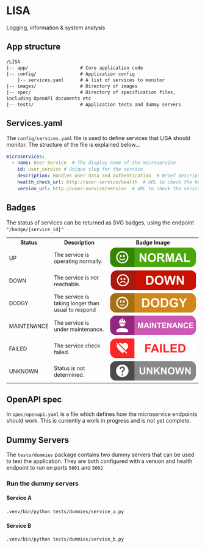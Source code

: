 # LISA

Logging, information & system analysis

## App structure
```
/LISA
|-- app/                   # Core application code
|-- config/                # Application config
    |-- services.yaml      # A list of services to monitor
|-- images/                # Directory of images
|-- spec/                  # Directory of specification files, including OpenAPI documents etc
|-- tests/                 # Application tests and dummy servers
```

## Services.yaml

The `config/services.yaml` file is used to define services that LISA should monitor. The structure of the file is explained below...

```yaml
microservices:
  - name: User Service  # The display name of the microservice
    id: user_service # Unique slug for the service
    description: Handles user data and authentication  # Brief description of the service
    health_check_url: http://user-service/health  # URL to check the health of the service
    version_url: http://user-service/version  # URL to check the version of the service
```

## Badges

The status of services can be returned as SVG badges, using the endpoint `"/badge/{service_id}"`

<table style="width:100%;">
    <tr>
        <th>Status</th>
        <th>Description</th>
        <th>Badge Image</th>
    </tr>
    <tr>
        <td>UP</td>
        <td>The service is operating normally.</td>
        <td><img src="/images/up.svg" alt="UP Badge"></td>
    </tr>
    <tr>
        <td>DOWN</td>
        <td>The service is not reachable.</td>
        <td><img src="/images/down.svg" alt="DOWN Badge"></td>
    </tr>
    <tr>
        <td>DODGY</td>
        <td>The service is taking longer than usual to respond</td>
        <td><img src="/images/maybe.svg" alt="DODGY Badge"></td>
    </tr>
    <tr>
        <td>MAINTENANCE</td>
        <td>The service is under maintenance.</td>
        <td><img src="/images/maintenance.svg" alt="Maintenance Badge"></td>
    </tr>
    <tr>
        <td>FAILED</td>
        <td>The service check failed.</td>
        <td><img src="/images/failed.svg" alt="Failed Badge"></td>
    </tr>
    <tr>
        <td>UNKNOWN</td>
        <td>Status is not determined.</td>
        <td><img src="/images/unknown.svg" alt="Unknown Badge"></td>
    </tr>
</table>

## OpenAPI spec

In `spec/openapi.yaml` is a file which defines how the microservice endpoints should work. This is currently a work in progress and is not yet complete.

##  Dummy Servers

The `tests/dummies` package contains two dummy servers that can be used to test the application. They are both configured with a version and health endpoint to run on ports `5001` and `5002`

### Run the dummy servers

#### Service A
```bash
.venv/bin/python tests/dummies/service_a.py
```

#### Service B
```bash
.venv/bin/python tests/dummies/service_b.py
```